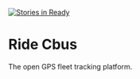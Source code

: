 [![Stories in Ready](https://badge.waffle.io/ride-cbus/ride-cbus.png?label=ready&title=Ready)](https://waffle.io/ride-cbus/ride-cbus)
# Ride Cbus

The open GPS fleet tracking platform.
